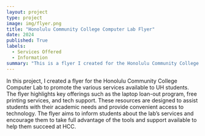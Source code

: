 ```yaml
---
layout: project
type: project
image: img/flyer.png
title: "Honolulu Community College Computer Lab Flyer"
date: 2024
published: True
labels:
  - Services Offered
  - Information
summary: "This is a flyer I created for the Honolulu Community College Computer Lab in 2024."
---
```




In this project, I created a flyer for the Honolulu Community College Computer Lab to promote the various services available to UH students. The flyer highlights key offerings such as the laptop loan-out program, free printing services, and tech support. These resources are designed to assist students with their academic needs and provide convenient access to technology. The flyer aims to inform students about the lab’s services and encourage them to take full advantage of the tools and support available to help them succeed at HCC.
